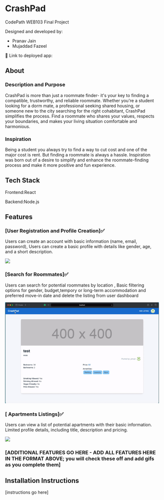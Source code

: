 # CrashPad

CodePath WEB103 Final Project

Designed and developed by:
<ul>
<li>Pranav Jain
</li>
<li>Mujaddad Fazeel</li>
</ul>


🔗 Link to deployed app:

## About

### Description and Purpose

CrashPad is more than just a roommate finder- it's your key to finding a compatible, trustworthy, and reliable roommate. Whether you're a student looking for a dorm mate, a professional seeking shared housing, or someone new to the city searching for the right cohabitant, CrashPad simplifies the process. Find a roommate who shares your values, respects your boundaries, and makes your living situation comfortable and harmonious.

### Inspiration

Being a student you always try to find a way to cut cost and one of the major cost is rent. But finding a roommate is always a hassle. Inspiration was born out of a desire to simplify and enhance the roommate-finding process and make it more positive and fun experience.  

## Tech Stack

Frontend:React

Backend:Node.js

## Features

### [User Registration and Profile Creation]✅

Users can create an account with basic information (name, email, password),
Users can create a basic profile with details like gender, age, and a short description.

<img src="./planning/images/profilecreation.gif">

### [Search for Roommates]✅

Users can search for potential roommates by location ,
Basic filtering options for gender, budget,tempory or long-term accommodation and preferred move-in date
and delete the listing from user dashboard

<img src="./planning/images/delete and filtering.gif">


### [ Apartments Listings]✅

Users can view a list of potential apartments with their basic information.
Limited profile details, including title, description and pricing.


<img src="./planning/images/apartmentListing.gif">

### [ADDITIONAL FEATURES GO HERE - ADD ALL FEATURES HERE IN THE FORMAT ABOVE; you will check these off and add gifs as you complete them]

## Installation Instructions

[instructions go here]

